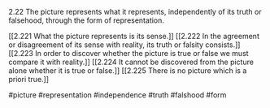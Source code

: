 2.22 The picture represents what it represents, independently of its truth or falsehood, through the form of representation.

[[2.221 What the picture represents is its sense.]]
[[2.222 In the agreement or disagreement of its sense with reality, its truth or falsity consists.]]
[[2.223 In order to discover whether the picture is true or false we must compare it with reality.]]
[[2.224 It cannot be discovered from the picture alone whether it is true or false.]]
[[2.225 There is no picture which is a priori true.]]

#picture #representation #independence #truth #falshood #form 